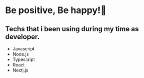 
<h1 align="start" style={{backgroundColor:"red"}>Be positive, Be happy!🌱</h1>

<h2>Techs that i been using during my time as developer.</h2>
<ul>
 <li>Javascript</li>
  <li>Node.js</li>
    <li>Typescript</li>
        <li>React</li>
                <li>Nextj.js</li>




</div>
